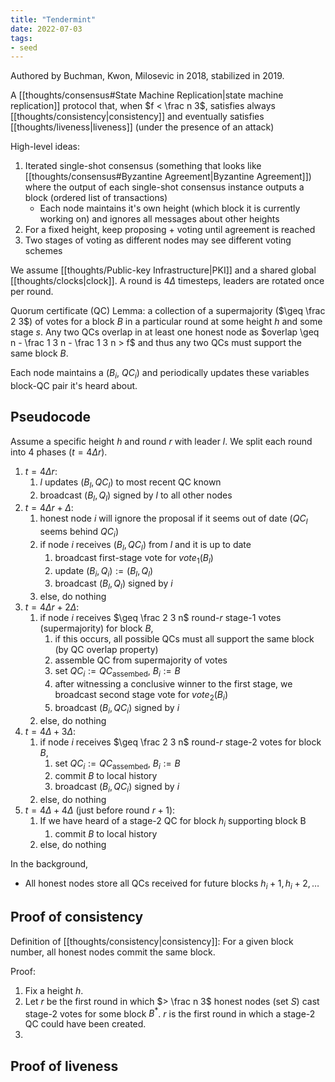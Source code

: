 ```yaml
---
title: "Tendermint"
date: 2022-07-03
tags:
- seed
---
```


Authored by Buchman, Kwon, Milosevic in 2018, stabilized in 2019.

A [[thoughts/consensus#State Machine Replication|state machine replication]] protocol that, when $f < \frac n 3$, satisfies always [[thoughts/consistency|consistency]] and eventually satisfies [[thoughts/liveness|liveness]] (under the presence of an attack)

High-level ideas:
1. Iterated single-shot consensus (something that looks like [[thoughts/consensus#Byzantine Agreement|Byzantine Agreement]]) where the output of each single-shot consensus instance outputs a block (ordered list of transactions)
	- Each node maintains it's own height (which block it is currently working on) and ignores all messages about other heights
2. For a fixed height, keep proposing + voting until agreement is reached
3. Two stages of voting as different nodes may see different voting schemes

We assume [[thoughts/Public-key Infrastructure|PKI]] and a shared global [[thoughts/clocks|clock]]. A round is $4 \Delta$ timesteps, leaders are rotated once per round.

Quorum certificate (QC) Lemma: a collection of a supermajority ($\geq \frac 2 3$) of votes for a block $B$ in a particular round at some height $h$ and some stage $s$. Any two QCs overlap in at least one honest node as $overlap \geq n - \frac 1 3 n - \frac 1 3 n > f$ and thus any two QCs must support the same block $B$.

Each node maintains a ($B_i$, $QC_i$) and periodically updates these variables block-QC pair it's heard about.

## Pseudocode
Assume a specific height $h$ and round $r$ with leader $l$. We split each round into 4 phases ($t = 4 \Delta r$).

1. $t = 4 \Delta r$: 
	1. $l$ updates $(B_l,QC_l)$ to most recent QC known
	2. broadcast $(B_l, Q_l)$ signed by $l$ to all other nodes
2. $t = 4\Delta r + \Delta$:
	1. honest node $i$ will ignore the proposal if it seems out of date ($QC_l$ seems behind $QC_i$)
	2. if node $i$ receives $(B_l, QC_l)$ from $l$ and it is up to date
		1. broadcast first-stage vote for $vote_1(B_l)$
		2. update $(B_i, Q_i) := (B_l, Q_l)$
		3. broadcast $(B_l, Q_l)$ signed by $i$
	3. else, do nothing
3. $t = 4 \Delta r + 2\Delta$:
	1. if node $i$ receives $\geq \frac 2 3 n$ round-$r$ stage-1 votes (supermajority) for block $B$,
		1. if this occurs, all possible QCs must all support the same block (by QC overlap property)
		2. assemble QC from supermajority of votes
		3. set $QC_i := QC_\textrm{assembed}$, $B_i := B$
		4. after witnessing a conclusive winner to the first stage, we broadcast second stage vote for $vote_2(B_i)$
		5. broadcast $(B_i, QC_i)$ signed by $i$
	2. else, do nothing
4. $t = 4\Delta + 3 \Delta$:
	1. if node $i$ receives $\geq \frac 2 3 n$ round-$r$ stage-2 votes for block $B$,
		1. set $QC_i := QC_\textrm{assembed}$, $B_i := B$
		2. commit $B$ to local history
		3. broadcast $(B_i, QC_i)$ signed by $i$
	2. else, do nothing
5. $t = 4 \Delta + 4 \Delta$ (just before round $r + 1$):
	1. If we have heard of a stage-2 QC for block $h_i$ supporting block B
		1. commit $B$ to local history
	2. else, do nothing

In the background,
- All honest nodes store all QCs received for future blocks $h_i + 1, h_i + 2, \dots$

## Proof of consistency
Definition of [[thoughts/consistency|consistency]]: For a given block number, all honest nodes commit the same block.

Proof:
1. Fix a height $h$.
2. Let $r$ be the first round in which $> \frac n 3$ honest nodes (set $S$) cast stage-2 votes for some block $B^*$. $r$ is the first round in which a stage-2 QC could have been created.
3. 

## Proof of liveness
